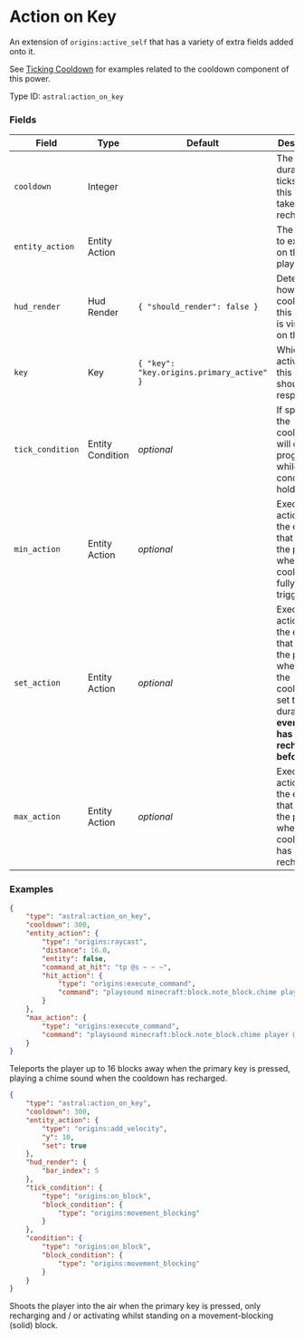 # Action on Key

An extension of `origins:active_self` that has a variety of extra fields added onto it.

See [Ticking Cooldown](TICKING_COOLDOWN.md) for examples related to the cooldown component of this power.

Type ID: `astral:action_on_key`

### Fields

| Field            | Type             | Default                                   | Description                                                                                                                                          |
|------------------|------------------|-------------------------------------------|------------------------------------------------------------------------------------------------------------------------------------------------------|
| `cooldown`       | Integer          |                                           | The total duration in ticks that this power takes to recharge.                                                                                       |
| `entity_action`  | Entity Action    |                                           | The action to execute on the player.                                                                                                                 |
| `hud_render`     | Hud Render       | `{ "should_render": false }`              | Determines how the cooldown of this power is visualized on the HUD.                                                                                  |
| `key`            | Key              | `{ "key": "key.origins.primary_active" }` | Which active key this power should respond to.                                                                                                       |
| `tick_condition` | Entity Condition | *optional*                                | If specified, the cooldown will only progress while the condition holds true.                                                                        |
| `min_action`     | Entity Action    | *optional*                                | Executes an action on the entity that holds the power when the cooldown is fully triggered.                                                          |
| `set_action`     | Entity Action    | *optional*                                | Executes an action on the entity that holds the power whenever the cooldown is set to any duration, **even if it has not yet recharged beforehand**. |
| `max_action`     | Entity Action    | *optional*                                | Executes an action on the entity that holds the power when the cooldown has recharged.                                                               |

### Examples

```json
{
    "type": "astral:action_on_key",
    "cooldown": 300,
    "entity_action": {
        "type": "origins:raycast",
        "distance": 16.0,
        "entity": false,
        "command_at_hit": "tp @s ~ ~ ~",
        "hit_action": {
            "type": "origins:execute_command",
            "command": "playsound minecraft:block.note_block.chime player @s ~ ~ ~ 1 1.5 1"
        }
    },
    "max_action": {
        "type": "origins:execute_command",
        "command": "playsound minecraft:block.note_block.chime player @s ~ ~ ~ 1 2 1"
    }
}
```

Teleports the player up to 16 blocks away when the primary key is pressed, playing a chime sound when the cooldown has
recharged.

```json
{
    "type": "astral:action_on_key",
    "cooldown": 300,
    "entity_action": {
        "type": "origins:add_velocity",
        "y": 10,
        "set": true
    },
    "hud_render": {
        "bar_index": 5
    },
    "tick_condition": {
        "type": "origins:on_block",
        "block_condition": {
            "type": "origins:movement_blocking"
        }
    },
    "condition": {
        "type": "origins:on_block",
        "block_condition": {
            "type": "origins:movement_blocking"
        }
    }
}
```

Shoots the player into the air when the primary key is pressed, only recharging and / or activating whilst standing on a
movement-blocking (solid) block.
